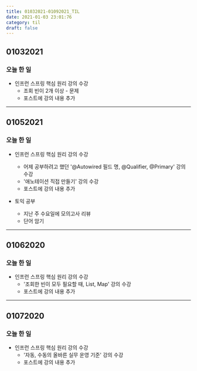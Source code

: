 ```yaml
---
title: 01032021-01092021_TIL
date: 2021-01-03 23:01:76
category: til
draft: false
---
```


## 01032021

### 오늘 한 일

* 인프런 스프링 핵심 원리 강의 수강
  * 조회 빈이 2개 이상 - 문제
  * 포스트에 강의 내용 추가

---

## 01052021

### 오늘 한 일

* 인프런 스프링 핵심 원리 강의 수강
  * 어제 공부하려고 했던 '@Autowired 필드 명, @Qualifier, @Primary' 강의 수강
  * '애노테이션 직접 만들기' 강의 수강
  * 포스트에 강의 내용 추가

* 토익 공부
  * 지난 주 수요일에 모의고사 리뷰
  * 단어 암기

---

## 01062020

### 오늘 한 일

* 인프런 스프링 핵심 원리 강의 수강
  * '조회한 빈이 모두 필요할 때, List, Map' 강의 수강
  * 포스트에 강의 내용 추가

---


## 01072020

### 오늘 한 일

* 인프런 스프링 핵심 원리 강의 수강
  * '자동, 수동의 올바른 실무 운영 기준' 강의 수강
  * 포스트에 강의 내용 추가

